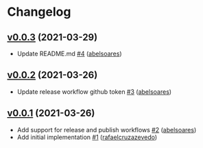 # Changelog

## [v0.0.3](https://github.com/untile/eslint-config-untile/releases/tag/v0.0.3) (2021-03-29)
- Update README.md [\#4](https://github.com/untile/eslint-config-untile/pull/4) ([abelsoares](https://github.com/abelsoares))

## [v0.0.2](https://github.com/untile/eslint-config-untile/releases/tag/v0.0.2) (2021-03-26)
- Update release workflow github token [\#3](https://github.com/untile/eslint-config-untile/pull/3) ([abelsoares](https://github.com/abelsoares))

## [v0.0.1](https://github.com/untile/eslint-config-untile/releases/tag/v0.0.1) (2021-03-26)
- Add support for release and publish workflows [\#2](https://github.com/untile/eslint-config-untile/pull/2) ([abelsoares](https://github.com/abelsoares))
- Add initial implementation [\#1](https://github.com/untile/eslint-config-untile/pull/1) ([rafaelcruzazevedo](https://github.com/rafaelcruzazevedo))

